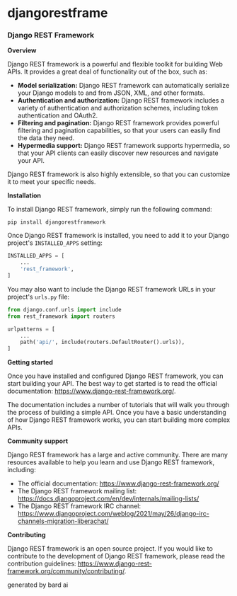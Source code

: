 # djangorestframe
### Django REST Framework

**Overview**

Django REST framework is a powerful and flexible toolkit for building Web APIs. It provides a great deal of functionality out of the box, such as:

* **Model serialization:** Django REST framework can automatically serialize your Django models to and from JSON, XML, and other formats.
* **Authentication and authorization:** Django REST framework includes a variety of authentication and authorization schemes, including token authentication and OAuth2.
* **Filtering and pagination:** Django REST framework provides powerful filtering and pagination capabilities, so that your users can easily find the data they need.
* **Hypermedia support:** Django REST framework supports hypermedia, so that your API clients can easily discover new resources and navigate your API.

Django REST framework is also highly extensible, so that you can customize it to meet your specific needs.

**Installation**

To install Django REST framework, simply run the following command:

```
pip install djangorestframework
```

Once Django REST framework is installed, you need to add it to your Django project's `INSTALLED_APPS` setting:

```python
INSTALLED_APPS = [
    ...
    'rest_framework',
]
```

You may also want to include the Django REST framework URLs in your project's `urls.py` file:

```python
from django.conf.urls import include
from rest_framework import routers

urlpatterns = [
    ...
    path('api/', include(routers.DefaultRouter().urls)),
]
```

**Getting started**

Once you have installed and configured Django REST framework, you can start building your API. The best way to get started is to read the official documentation: https://www.django-rest-framework.org/.

The documentation includes a number of tutorials that will walk you through the process of building a simple API. Once you have a basic understanding of how Django REST framework works, you can start building more complex APIs.

**Community support**

Django REST framework has a large and active community. There are many resources available to help you learn and use Django REST framework, including:

* The official documentation: https://www.django-rest-framework.org/
* The Django REST framework mailing list: https://docs.djangoproject.com/en/dev/internals/mailing-lists/
* The Django REST framework IRC channel: https://www.djangoproject.com/weblog/2021/may/26/django-irc-channels-migration-liberachat/

**Contributing**

Django REST framework is an open source project. If you would like to contribute to the development of Django REST framework, please read the contribution guidelines: https://www.django-rest-framework.org/community/contributing/.


generated by bard ai
